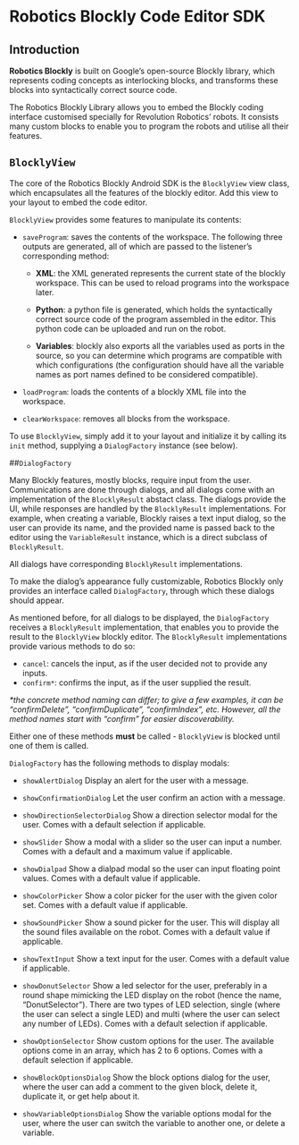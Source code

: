 # Robotics Blockly Code Editor SDK

## Introduction

**Robotics Blockly** is built on Google’s open-source Blockly library, which represents coding concepts as interlocking blocks, and transforms these blocks into syntactically correct source code.

The Robotics Blockly Library allows you to embed the Blockly coding interface customised specially for Revolution Robotics’ robots. It consists many custom blocks to enable you to program the robots and utilise all their features.

## `BlocklyView`

The core of the Robotics Blockly Android SDK is the `BlocklyView` view class, which encapsulates all the features of the blockly editor. Add this view to your layout to embed the code editor.

`BlocklyView` provides some features to manipulate its contents:

- `saveProgram`: saves the contents of the workspace. The following three outputs are generated, all of which are passed to the listener’s corresponding method:

    - **XML**: the XML generated represents the current state of the blockly workspace. This can be used to reload programs into the workspace later.

    - **Python**: a python file is generated, which holds the syntactically correct source code of the program assembled in the editor. This python code can be uploaded and run on the robot.

    - **Variables**: blockly also exports all the variables used as ports in the source, so you can determine which programs are compatible with which configurations (the configuration should have all the variable names as port names defined to be considered compatible).

- `loadProgram`: loads the contents of a blockly XML file into the workspace.

- `clearWorkspace`: removes all blocks from the workspace.

To use `BlocklyView`, simply add it to your layout and initialize it by calling its `init` method, supplying a `DialogFactory` instance (see below).


##`DialogFactory`

Many Blockly features, mostly blocks, require input from the user. Communications are done through dialogs, and all dialogs come with an implementation of the `BlocklyResult` abstact class. The dialogs provide the UI, while responses are handled by the `BlocklyResult` implementations. For example, when creating a variable, Blockly raises a text input dialog, so the user can provide its name, and the provided name is passed back to the editor using the `VariableResult` instance, which is a direct subclass of `BlocklyResult`.

All dialogs have corresponding `BlocklyResult` implementations.

To make the dialog’s appearance fully customizable, Robotics Blockly only provides an interface called `DialogFactory`, through which these dialogs should appear.

As mentioned before, for all dialogs to be displayed, the `DialogFactory` receives a `BlocklyResult` implementation, that enables you to provide the result to the `BlocklyView` blockly editor. The `BlocklyResult` implementations provide various methods to do so:

- `cancel`: cancels the input, as if the user decided not to provide any inputs.
- `confirm*`: confirms the input, as if the user supplied the result.

*\*the concrete method naming can differ; to give a few examples, it can be “confirmDelete”, “confirmDuplicate”, “confirmIndex”, etc. However, all the method names start with “confirm” for easier discoverability.*

Either one of these methods **must** be called - `BlocklyView` is blocked until one of them is called.

`DialogFactory` has the following methods to display modals:

- `showAlertDialog`
Display an alert for the user with a message.

- `showConfirmationDialog`
Let the user confirm an action with a message. 

- `showDirectionSelectorDialog`
Show a direction selector modal for the user. Comes with a default selection if applicable.

- `showSlider`
Show a modal with a slider so the user can input a number. Comes with a default and a maximum value if applicable.

- `showDialpad`
Show a dialpad modal so the user can input floating point values. Comes with a default value if applicable.

- `showColorPicker`
Show a color picker for the user with the given color set. Comes with a default value if applicable.

- `showSoundPicker`
Show a sound picker for the user. This will display all the sound files available on the robot. Comes with a default value if applicable.

- `showTextInput`
Show a text input for the user. Comes with a default value if applicable.

- `showDonutSelector`
Show a led selector for the user, preferably in a round shape mimicking the LED display on the robot (hence the name, “DonutSelector”). There are two types of LED selection, single (where the user can select a single LED) and multi (where the user can select any number of LEDs). Comes with a default selection if applicable.

- `showOptionSelector`
Show custom options for the user. The available options come in an array, which has 2 to 6 options. Comes with a default selection if applicable.


- `showBlockOptionsDialog`
Show the block options dialog for the user, where the user can add a comment to the given block, delete it, duplicate it, or get help about it.


- `showVariableOptionsDialog`
Show the variable options modal for the user, where the user can switch the variable to another one, or delete a variable.

